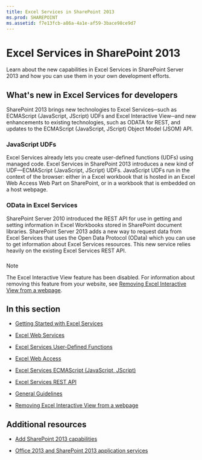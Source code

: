 ```yaml
---
title: Excel Services in SharePoint 2013
ms.prod: SHAREPOINT
ms.assetid: f7e13fcb-a86a-4a1e-af59-3bace98ce9d7
---
```



# Excel Services in SharePoint 2013
Learn about the new capabilities in Excel Services in SharePoint Server 2013 and how you can use them in your own development efforts. 
## What's new in Excel Services for developers
<a name="xlsWhatsNew"> </a>

SharePoint 2013 brings new technologies to Excel Services─such as ECMAScript (JavaScript, JScript) UDFs and Excel Interactive View─and new enhancements to existing technologies, such as ODATA for REST, and updates to the ECMAScript (JavaScript, JScript) Object Model (JSOM) API. 
  
    
    

### JavaScript UDFs
<a name="xlsJsUdfs"> </a>

Excel Services already lets you create user-defined functions (UDFs) using managed code. Excel Services in SharePoint 2013 introduces a new kind of UDF—ECMAScript (JavaScript, JScript) UDFs. JavaScript UDFs run in the context of the browser: either in a Excel workbook that is hosted in an Excel Web Access Web Part on SharePoint, or in a workbook that is embedded on a host webpage. 
  
    
    

### OData in Excel Services
<a name="xlsOdata"> </a>

SharePoint Server 2010 introduced the REST API for use in getting and setting information in Excel Workbooks stored in SharePoint document libraries. SharePoint Server 2013 adds a new way to request data from Excel Services that uses the Open Data Protocol (OData) which you can use to get information about Excel Services resources. This new service relies heavily on the existing Excel Services REST API. 
  
    
    

### 
<a name="xlsOdata"> </a>


> [!NOTE]
> The Excel Interactive View feature has been disabled. For information about removing this feature from your website, see  [Removing Excel Interactive View from a webpage](removing-excel-interactive-view-from-a-webpage.md). 
  
    
    


## In this section
<a name="xlsWhatsNew"> </a>


-  [Getting Started with Excel Services](getting-started-with-excel-services.md)
    
  
-  [Excel Web Services](excel-web-services.md)
    
  
-  [Excel Services User-Defined Functions](excel-services-user-defined-functions.md)
    
  
-  [Excel Web Access](excel-web-access.md)
    
  
-  [Excel Services ECMAScript (JavaScript, JScript)](excel-services-ecmascript-javascript-jscript.md)
    
  
-  [Excel Services REST API](excel-services-rest-api.md)
    
  
-  [General Guidelines](general-guidelines.md)
    
  
-  [Removing Excel Interactive View from a webpage](removing-excel-interactive-view-from-a-webpage.md)
    
  

## Additional resources
<a name="bk_addresources"> </a>


-  [Add SharePoint 2013 capabilities](add-sharepoint-2013-capabilities.md)
    
  
-  [Office 2013 and SharePoint 2013 application services](office-2013-and-sharepoint-2013-application-services.md)
    
  

  
    
    

